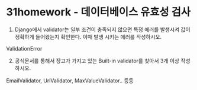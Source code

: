 # 31homework - 데이터베이스 유효성 검사

1. Django에서 validator는 일부 조건이 충족되지 않으면 특정 에러를 발생시켜 값이 정확하게 들어왔는지 확인한다. 이때 발생 시키는 에러를 작성하시오.

  ValidationError



2. 공식문서를 통해서 장고가 가지고 있는 Built-in validator를 찾아서 3개 이상 작성하시오.

  EmailValidator, UrlValidator, MaxValueValidator.. 등등


